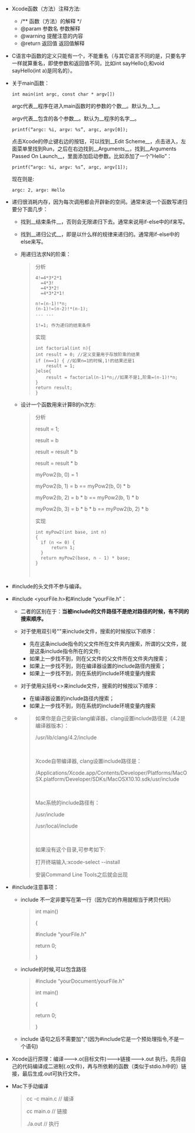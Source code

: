 - Xcode函数（方法）注释方法:

  - /** 函数（方法）的解释 */
  - @param 参数名 参数解释
  - @warning 提醒注意的内容
  - @return 返回值 返回值解释

- C语言中函数的定义只能有一个，不能重名（与其它语言不同的是，只要名字一样就算重名，即使参数和返回值不同，比如int sayHello();和void sayHello(int a)是同名的）。

- 关于main函数：

  ``int main(int argc, const char * argv[])``

  argc代表__程序在进入main函数时的参数的个数__。默认为__1__。

  argv代表__包含的各个参数__。默认为__程序的名字__。

  ``printf(“argc: %i, argv: %s”, argc, argv[0]);``

  点击Xcode的停止键右边的按钮，可以找到__Edit Scheme__，点击进入，左面菜单里找到Run，之后在右边找到__Arguments__，找到__Arguments Passed On Launch__，里面添加启动参数。比如添加了一个”Hello”：

  ``printf(“argc: %i, argv: %s”, argc, argv[1]);``

  现在则是:

  `argc: 2, argv: Hello`

- 递归很消耗内存，因为每次调用都会开辟新的空间。通常来说一个函数写递归要分下面几步：

  - 找到__结束条件__，否则会无限递归下去。通常来说用if-else中的if来写。

  - 找到__递归公式__，即是以什么样的规律来递归的。通常用if-else中的else来写。

  - 用递归法求N的阶乘：

    > 分析
    >
    > ```
    > 4!=4*3*2*1
    >   =4*3!
    >   =4*3*2!
    >   =4*3*2*1!
    >
    > n!=(n-1)!*n;
    > (n-1)!=(n-2)!*(n-1);
    > ... ...
    >
    > 1!=1; 作为递归的结束条件
    > ```
    >
    > 实现
    >
    > ```
    > int factorial(int n){
    > int result = 0; //定义变量用于存放阶乘的结果
    > if (n==1) { //如果n=1的时候,1!的结果还是1
    >     result = 1;
    > }else{
    >     result = factorial(n-1)*n;//如果不是1,阶乘=(n-1)!*n;
    > }
    > return result;
    > }
    > ```

  - 设计一个函数用来计算B的n次方:

    > 分析
    >
    >   result = 1;
    >
    >   result =  b
    >
    >   result =  result * b
    >
    >   result =  result * b
    >
    >    myPow2(b, 0) = 1
    >
    >    myPow2(b, 1) = b == myPow2(b, 0) * b
    >
    >    myPow2(b, 2) = b * b == myPow2(b, 1) * b
    >
    >    myPow2(b, 3) = b * b * b == myPow2(b, 2) * b
    >
    > 实现
    >
    > ```
    > int myPow2(int base, int n)
    > {
    >   if (n <= 0) {
    >       return 1;
    >   }
    >   return myPow2(base, n - 1) * base;
    > }
    > ```
    >
    > ​


- \#include的头文件不参与编译。

- \#include <yourFile.h>和\#include “yourFile.h”：

  - 二者的区别在于：__当被include的文件路径不是绝对路径的时候，有不同的搜索顺序。__

  - 对于使用双引号""来include文件，搜索的时候按以下顺序：

    - 先在这条include指令的父文件所在文件夹内搜索，所谓的父文件，就是这条include指令所在的文件;
    - 如果上一步找不到，则在父文件的父文件所在文件夹内搜索；
    - 如果上一步找不到，则在编译器设置的include路径内搜索；
    - 如果上一步找不到，则在系统的include环境变量内搜索

  - 对于使用尖括号<>来include文件，搜索的时候按以下顺序：

    - 在编译器设置的include路径内搜索；
    - 如果上一步找不到，则在系统的include环境变量内搜索

  - > 如果你是自己安装clang编译器，clang设置include路径是（4.2是编译器版本）：
    >
    > /usr/lib/clang/4.2/include
    >
    > ​
    >
    > Xcode自带编译器, clang设置include路径是：
    >
    > /Applications/Xcode.app/Contents/Developer/Platforms/MacOSX.platform/Developer/SDKs/MacOSX10.10.sdk/usr/include
    >
    > ​
    >
    > Mac系统的include路径有：
    >
    > /usr/include
    >
    > /usr/local/include
    >
    > ​
    >
    > 如果没有这个目录,可参考如下:
    >
    > 打开终端输入:xcode-select --install
    >
    > 安装Command Line Tools之后就会出现


- \#include注意事项：

  - include 不一定非要写在第一行（因为它的作用就相当于拷贝代码）

    > int main()
    >
    > {
    >
    >   \#include “yourFile.h"
    >
    >   return 0;
    >
    > }

  - include的时候,可以包含路径

    > \#include “yourDocument/yourFile.h"
    >
    > int main()
    >
    > {
    >
    >   return 0;
    >
    > }

  - include 语句之后不需要加";"(因为#include它是一个预处理指令,不是一个语句)

- Xcode运行原理：编译--->.o(目标文件)--->链接--->.out 执行。先将自己的代码编译成二进制(.o文件)，再与所依赖的函数（类似于stdio.h中的）链接，最后生成.out可执行文件。

- Mac下手动编译

  > cc -c main.c    // 编译
  >
  > cc main.o        // 链接
  >
  > ./a.out              // 执行
